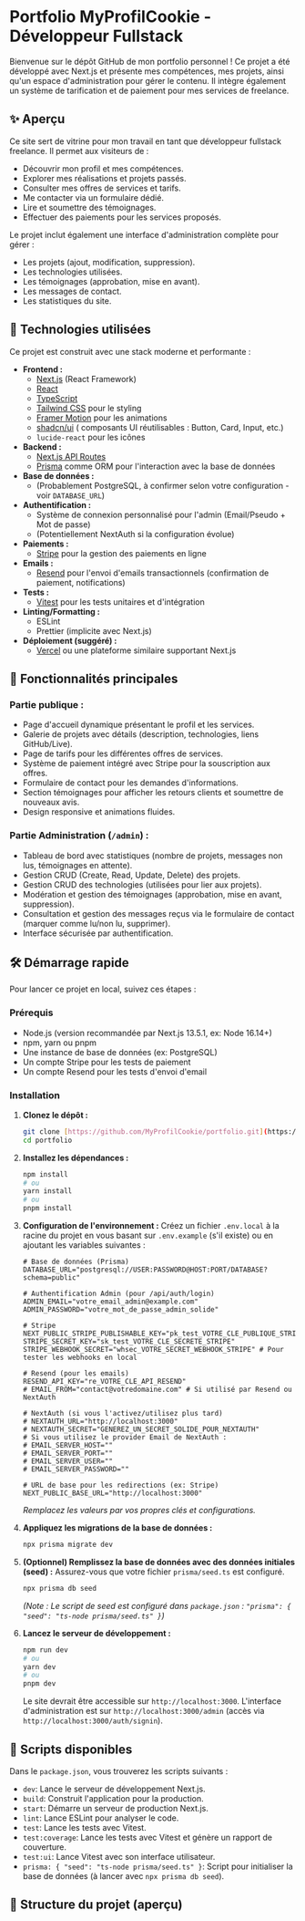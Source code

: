 # Portfolio MyProfilCookie - Développeur Fullstack

Bienvenue sur le dépôt GitHub de mon portfolio personnel ! Ce projet a été développé avec Next.js et présente mes compétences, mes projets, ainsi qu'un espace d'administration pour gérer le contenu. Il intègre également un système de tarification et de paiement pour mes services de freelance.

## ✨ Aperçu

Ce site sert de vitrine pour mon travail en tant que développeur fullstack freelance. Il permet aux visiteurs de :
* Découvrir mon profil et mes compétences.
* Explorer mes réalisations et projets passés.
* Consulter mes offres de services et tarifs.
* Me contacter via un formulaire dédié.
* Lire et soumettre des témoignages.
* Effectuer des paiements pour les services proposés.

Le projet inclut également une interface d'administration complète pour gérer :
* Les projets (ajout, modification, suppression).
* Les technologies utilisées.
* Les témoignages (approbation, mise en avant).
* Les messages de contact.
* Les statistiques du site.

## 🚀 Technologies utilisées

Ce projet est construit avec une stack moderne et performante :

* **Frontend :**
    * [Next.js](https://nextjs.org/) (React Framework)
    * [React](https://reactjs.org/)
    * [TypeScript](https://www.typescriptlang.org/)
    * [Tailwind CSS](https://tailwindcss.com/) pour le styling
    * [Framer Motion](https://www.framer.com/motion/) pour les animations
    * [shadcn/ui](https://ui.shadcn.com/) ( composants UI réutilisables : Button, Card, Input, etc.)
    * `lucide-react` pour les icônes
* **Backend :**
    * [Next.js API Routes](https://nextjs.org/docs/api-routes/introduction)
    * [Prisma](https://www.prisma.io/) comme ORM pour l'interaction avec la base de données
* **Base de données :**
    * (Probablement PostgreSQL, à confirmer selon votre configuration - voir `DATABASE_URL`)
* **Authentification :**
    * Système de connexion personnalisé pour l'admin (Email/Pseudo + Mot de passe)
    * (Potentiellement NextAuth si la configuration évolue)
* **Paiements :**
    * [Stripe](https://stripe.com/) pour la gestion des paiements en ligne
* **Emails :**
    * [Resend](https://resend.com/) pour l'envoi d'emails transactionnels (confirmation de paiement, notifications)
* **Tests :**
    * [Vitest](https://vitest.dev/) pour les tests unitaires et d'intégration
* **Linting/Formatting :**
    * ESLint
    * Prettier (implicite avec Next.js)
* **Déploiement (suggéré) :**
    * [Vercel](https://vercel.com/) ou une plateforme similaire supportant Next.js

## 🌟 Fonctionnalités principales

### Partie publique :
* Page d'accueil dynamique présentant le profil et les services.
* Galerie de projets avec détails (description, technologies, liens GitHub/Live).
* Page de tarifs pour les différentes offres de services.
* Système de paiement intégré avec Stripe pour la souscription aux offres.
* Formulaire de contact pour les demandes d'informations.
* Section témoignages pour afficher les retours clients et soumettre de nouveaux avis.
* Design responsive et animations fluides.

### Partie Administration (`/admin`) :
* Tableau de bord avec statistiques (nombre de projets, messages non lus, témoignages en attente).
* Gestion CRUD (Create, Read, Update, Delete) des projets.
* Gestion CRUD des technologies (utilisées pour lier aux projets).
* Modération et gestion des témoignages (approbation, mise en avant, suppression).
* Consultation et gestion des messages reçus via le formulaire de contact (marquer comme lu/non lu, supprimer).
* Interface sécurisée par authentification.

## 🛠️ Démarrage rapide

Pour lancer ce projet en local, suivez ces étapes :

### Prérequis
* Node.js (version recommandée par Next.js 13.5.1, ex: Node 16.14+)
* npm, yarn ou pnpm
* Une instance de base de données (ex: PostgreSQL)
* Un compte Stripe pour les tests de paiement
* Un compte Resend pour les tests d'envoi d'email

### Installation
1.  **Clonez le dépôt :**
    ```bash
    git clone [https://github.com/MyProfilCookie/portfolio.git](https://github.com/MyProfilCookie/portfolio.git)
    cd portfolio
    ```
2.  **Installez les dépendances :**
    ```bash
    npm install
    # ou
    yarn install
    # ou
    pnpm install
    ```
3.  **Configuration de l'environnement :**
    Créez un fichier `.env.local` à la racine du projet en vous basant sur `.env.example` (s'il existe) ou en ajoutant les variables suivantes :

    ```env
    # Base de données (Prisma)
    DATABASE_URL="postgresql://USER:PASSWORD@HOST:PORT/DATABASE?schema=public"

    # Authentification Admin (pour /api/auth/login)
    ADMIN_EMAIL="votre_email_admin@example.com"
    ADMIN_PASSWORD="votre_mot_de_passe_admin_solide"

    # Stripe
    NEXT_PUBLIC_STRIPE_PUBLISHABLE_KEY="pk_test_VOTRE_CLE_PUBLIQUE_STRIPE"
    STRIPE_SECRET_KEY="sk_test_VOTRE_CLE_SECRETE_STRIPE"
    STRIPE_WEBHOOK_SECRET="whsec_VOTRE_SECRET_WEBHOOK_STRIPE" # Pour tester les webhooks en local

    # Resend (pour les emails)
    RESEND_API_KEY="re_VOTRE_CLE_API_RESEND"
    # EMAIL_FROM="contact@votredomaine.com" # Si utilisé par Resend ou NextAuth

    # NextAuth (si vous l'activez/utilisez plus tard)
    # NEXTAUTH_URL="http://localhost:3000"
    # NEXTAUTH_SECRET="GENEREZ_UN_SECRET_SOLIDE_POUR_NEXTAUTH"
    # Si vous utilisez le provider Email de NextAuth :
    # EMAIL_SERVER_HOST=""
    # EMAIL_SERVER_PORT=""
    # EMAIL_SERVER_USER=""
    # EMAIL_SERVER_PASSWORD=""

    # URL de base pour les redirections (ex: Stripe)
    NEXT_PUBLIC_BASE_URL="http://localhost:3000"
    ```
    *Remplacez les valeurs par vos propres clés et configurations.*

4.  **Appliquez les migrations de la base de données :**
    ```bash
    npx prisma migrate dev
    ```
5.  **(Optionnel) Remplissez la base de données avec des données initiales (seed) :**
    Assurez-vous que votre fichier `prisma/seed.ts` est configuré.
    ```bash
    npx prisma db seed
    ```
    *(Note : Le script de seed est configuré dans `package.json` : `"prisma": { "seed": "ts-node prisma/seed.ts" }`)*

6.  **Lancez le serveur de développement :**
    ```bash
    npm run dev
    # ou
    yarn dev
    # ou
    pnpm dev
    ```
    Le site devrait être accessible sur `http://localhost:3000`.
    L'interface d'administration est sur `http://localhost:3000/admin` (accès via `http://localhost:3000/auth/signin`).

## 📜 Scripts disponibles

Dans le `package.json`, vous trouverez les scripts suivants :

* `dev`: Lance le serveur de développement Next.js.
* `build`: Construit l'application pour la production.
* `start`: Démarre un serveur de production Next.js.
* `lint`: Lance ESLint pour analyser le code.
* `test`: Lance les tests avec Vitest.
* `test:coverage`: Lance les tests avec Vitest et génère un rapport de couverture.
* `test:ui`: Lance Vitest avec son interface utilisateur.
* `prisma: { "seed": "ts-node prisma/seed.ts" }`: Script pour initialiser la base de données (à lancer avec `npx prisma db seed`).

## 📂 Structure du projet (aperçu)
